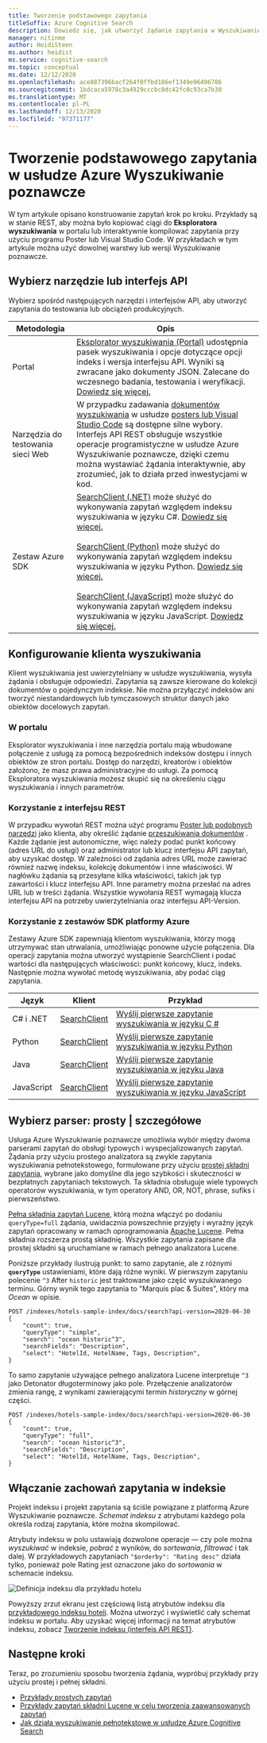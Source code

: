 ```yaml
---
title: Tworzenie podstawowego zapytania
titleSuffix: Azure Cognitive Search
description: Dowiedz się, jak utworzyć żądanie zapytania w Wyszukiwanie poznawcze, które narzędzia i interfejsy API do użycia na potrzeby testowania i kodu oraz jak decyzje dotyczące zapytań zaczynają się od projektu indeksu.
manager: nitinme
author: HeidiSteen
ms.author: heidist
ms.service: cognitive-search
ms.topic: conceptual
ms.date: 12/12/2020
ms.openlocfilehash: ace887396bacf264f0ffbd186ef1349e96496786
ms.sourcegitcommit: 1bdcaca5978c3a4929cccbc8dc42fc0c93ca7b30
ms.translationtype: MT
ms.contentlocale: pl-PL
ms.lasthandoff: 12/13/2020
ms.locfileid: "97371177"
---
```

# <a name="create-a-basic-query-in-azure-cognitive-search"></a>Tworzenie podstawowego zapytania w usłudze Azure Wyszukiwanie poznawcze

W tym artykule opisano konstruowanie zapytań krok po kroku. Przykłady są w stanie REST, aby można było kopiować ciągi do **Eksploratora wyszukiwania** w portalu lub interaktywnie kompilować zapytania przy użyciu programu Poster lub Visual Studio Code. W przykładach w tym artykule można użyć dowolnej warstwy lub wersji Wyszukiwanie poznawcze.

## <a name="choose-a-tool-or-api"></a>Wybierz narzędzie lub interfejs API

Wybierz spośród następujących narzędzi i interfejsów API, aby utworzyć zapytania do testowania lub obciążeń produkcyjnych.

| Metodologia | Opis |
|-------------|-------------|
| Portal| [Eksplorator wyszukiwania (Portal)](search-explorer.md) udostępnia pasek wyszukiwania i opcje dotyczące opcji indeks i wersja interfejsu API. Wyniki są zwracane jako dokumenty JSON. Zalecane do wczesnego badania, testowania i weryfikacji. <br/>[Dowiedz się więcej.](search-explorer.md) |
| Narzędzia do testowania sieci Web| W przypadku zadawania [dokumentów wyszukiwania](/rest/api/searchservice/search-documents) w usłudze [posters lub Visual Studio Code](search-get-started-rest.md) są dostępne silne wybory. Interfejs API REST obsługuje wszystkie operacje programistyczne w usłudze Azure Wyszukiwanie poznawcze, dzięki czemu można wystawiać żądania interaktywnie, aby zrozumieć, jak to działa przed inwestycjami w kod.  |
| Zestaw Azure SDK | [SearchClient (.NET)](/dotnet/api/azure.search.documents.searchclient) może służyć do wykonywania zapytań względem indeksu wyszukiwania w języku C#.  [Dowiedz się więcej.](search-howto-dotnet-sdk.md) <br/><br/>[SearchClient (Python)](/dotnet/api/azure.search.documents.searchclient) może służyć do wykonywania zapytań względem indeksu wyszukiwania w języku Python. [Dowiedz się więcej.](search-get-started-python.md) <br/><br/> [SearchClient (JavaScript)](/dotnet/api/azure.search.documents.searchclient) może służyć do wykonywania zapytań względem indeksu wyszukiwania w języku JavaScript. [Dowiedz się więcej.](search-get-started-javascript.md)  |

## <a name="set-up-a-search-client"></a>Konfigurowanie klienta wyszukiwania

Klient wyszukiwania jest uwierzytelniany w usłudze wyszukiwania, wysyła żądania i obsługuje odpowiedzi. Zapytania są zawsze kierowane do kolekcji dokumentów o pojedynczym indeksie. Nie można przyłączyć indeksów ani tworzyć niestandardowych lub tymczasowych struktur danych jako obiektów docelowych zapytań.

### <a name="in-the-portal"></a>W portalu

Eksplorator wyszukiwania i inne narzędzia portalu mają wbudowane połączenie z usługą za pomocą bezpośrednich indeksów dostępu i innych obiektów ze stron portalu. Dostęp do narzędzi, kreatorów i obiektów założono, że masz prawa administracyjne do usługi. Za pomocą Eksploratora wyszukiwania możesz skupić się na określeniu ciągu wyszukiwania i innych parametrów. 

### <a name="using-rest"></a>Korzystanie z interfejsu REST

W przypadku wywołań REST można użyć programu [Poster lub podobnych narzędzi](search-get-started-rest.md) jako klienta, aby określić żądanie [przeszukiwania dokumentów](/rest/api/searchservice/search-documents) . Każde żądanie jest autonomiczne, więc należy podać punkt końcowy (adres URL do usługi) oraz administrator lub klucz interfejsu API zapytań, aby uzyskać dostęp. W zależności od żądania adres URL może zawierać również nazwę indeksu, kolekcję dokumentów i inne właściwości. W nagłówku żądania są przesyłane kilka właściwości, takich jak typ zawartości i klucz interfejsu API. Inne parametry można przesłać na adres URL lub w treści żądania. Wszystkie wywołania REST wymagają klucza interfejsu API na potrzeby uwierzytelniania oraz interfejsu API-Version.

### <a name="using-azure-sdks"></a>Korzystanie z zestawów SDK platformy Azure

Zestawy Azure SDK zapewniają klientom wyszukiwania, którzy mogą utrzymywać stan utrwalania, umożliwiając ponowne użycie połączenia. Dla operacji zapytania można utworzyć wystąpienie SearchClient i podać wartości dla następujących właściwości: punkt końcowy, klucz, indeks. Następnie można wywołać metodę wyszukiwania, aby podać ciąg zapytania. 

| Język | Klient | Przykład |
|----------|--------|---------|
| C# i .NET | [SearchClient](/dotnet/api/azure.search.documents.searchclient) | [Wyślij pierwsze zapytanie wyszukiwania w języku C #](/dotnet/api/overview/azure/search.documents-readme#send-your-first-search-query) |
| Python      | [SearchClient](/python/api/azure-search-documents/azure.search.documents.searchclient) | [Wyślij pierwsze zapytanie wyszukiwania w języku Python](/python/api/overview/azure/search-documents-readme#send-your-first-search-request) |
| Java        | [SearchClient](/java/api/com.azure.search.documents.searchclient) | [Wyślij pierwsze zapytanie wyszukiwania w języku Java](/java/api/overview/azure/search-documents-readme#send-your-first-search-query)  |
| JavaScript  | [SearchClient](/javascript/api/@azure/search-documents/searchclient) | [Wyślij pierwsze zapytanie wyszukiwania w języku JavaScript](/javascript/api/overview/azure/search-documents-readme#send-your-first-search-query)  |

## <a name="choose-a-parser-simple--full"></a>Wybierz parser: prosty | szczegółowe

Usługa Azure Wyszukiwanie poznawcze umożliwia wybór między dwoma parserami zapytań do obsługi typowych i wyspecjalizowanych zapytań. Żądania przy użyciu prostego analizatora są zwykle zapytania wyszukiwania pełnotekstowego, formułowane przy użyciu [prostej składni zapytania](query-simple-syntax.md), wybrane jako domyślne dla jego szybkości i skuteczności w bezpłatnych zapytaniach tekstowych. Ta składnia obsługuje wiele typowych operatorów wyszukiwania, w tym operatory AND, OR, NOT, phrase, sufiks i pierwszeństwo.

[Pełna składnia zapytań Lucene](query-Lucene-syntax.md#bkmk_syntax), którą można włączyć po dodaniu `queryType=full` żądania, uwidacznia powszechnie przyjęty i wyraźny język zapytań opracowany w ramach oprogramowania [Apache Lucene](https://lucene.apache.org/core/6_6_1/queryparser/org/apache/lucene/queryparser/classic/package-summary.html). Pełna składnia rozszerza prostą składnię. Wszystkie zapytania zapisane dla prostej składni są uruchamiane w ramach pełnego analizatora Lucene. 

Poniższe przykłady ilustrują punkt: to samo zapytanie, ale z różnymi **`queryType`** ustawieniami, które dają różne wyniki. W pierwszym zapytaniu polecenie `^3` After `historic` jest traktowane jako część wyszukiwanego terminu. Górny wynik tego zapytania to "Marquis plac & Suites", który ma *Ocean* w opisie.

```http
POST /indexes/hotels-sample-index/docs/search?api-version=2020-06-30
{
    "count": true,
    "queryType": "simple",
    "search": "ocean historic^3",
    "searchFields": "Description",
    "select": "HotelId, HotelName, Tags, Description",
}
```

To samo zapytanie używające pełnego analizatora Lucene interpretuje `^3` jako Detonator długoterminowy jako pole. Przełączenie analizatorów zmienia rangę, z wynikami zawierającymi termin *historyczny* w górnej części.

```http
POST /indexes/hotels-sample-index/docs/search?api-version=2020-06-30
{
    "count": true,
    "queryType": "full",
    "search": "ocean historic^3",
    "searchFields": "Description",
    "select": "HotelId, HotelName, Tags, Description",
}
```

## <a name="enable-query-behaviors-in-an-index"></a>Włączanie zachowań zapytania w indeksie

Projekt indeksu i projekt zapytania są ściśle powiązane z platformą Azure Wyszukiwanie poznawcze. *Schemat indeksu* z atrybutami każdego pola określa rodzaj zapytania, które można skompilować.

Atrybuty indeksu w polu ustawiają dozwolone operacje — czy pole można *wyszukiwać* w indeksie, *pobrać* z wyników, do *sortowania*, *filtrować* i tak dalej. W przykładowych zapytaniach `"$orderby": "Rating desc"` działa tylko, ponieważ pole Rating jest oznaczone jako do *sortowania* w schemacie indeksu.

![Definicja indeksu dla przykładu hotelu](./media/search-query-overview/hotel-sample-index-definition.png "Definicja indeksu dla przykładu hotelu")

Powyższy zrzut ekranu jest częściową listą atrybutów indeksu dla [przykładowego indeksu hoteli](search-get-started-portal.md). Można utworzyć i wyświetlić cały schemat indeksu w portalu. Aby uzyskać więcej informacji na temat atrybutów indeksu, zobacz [Tworzenie indeksu (interfejs API REST)](/rest/api/searchservice/create-index).

## <a name="next-steps"></a>Następne kroki

Teraz, po zrozumieniu sposobu tworzenia żądania, wypróbuj przykłady przy użyciu prostej i pełnej składni.

+ [Przykłady prostych zapytań](search-query-simple-examples.md)
+ [Przykłady zapytań składni Lucene w celu tworzenia zaawansowanych zapytań](search-query-lucene-examples.md)
+ [Jak działa wyszukiwanie pełnotekstowe w usłudze Azure Cognitive Search](search-lucene-query-architecture.md)